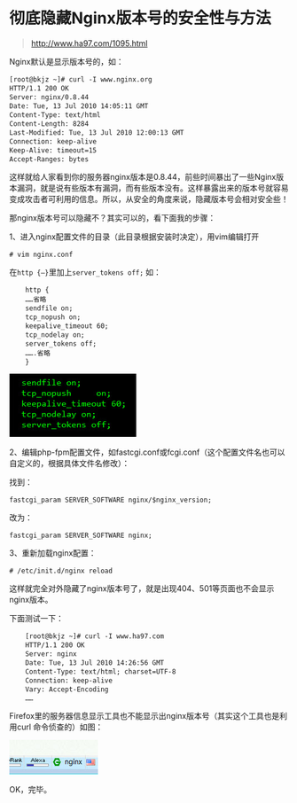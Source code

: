 # 彻底隐藏Nginx版本号的安全性与方法

> http://www.ha97.com/1095.html

Nginx默认是显示版本号的，如：

```shell
[root@bkjz ~]# curl -I www.nginx.org
HTTP/1.1 200 OK
Server: nginx/0.8.44
Date: Tue, 13 Jul 2010 14:05:11 GMT
Content-Type: text/html
Content-Length: 8284
Last-Modified: Tue, 13 Jul 2010 12:00:13 GMT
Connection: keep-alive
Keep-Alive: timeout=15
Accept-Ranges: bytes
```

这样就给人家看到你的服务器nginx版本是0.8.44，前些时间暴出了一些Nginx版本漏洞，就是说有些版本有漏洞，而有些版本没有。这样暴露出来的版本号就容易变成攻击者可利用的信息。所以，从安全的角度来说，隐藏版本号会相对安全些！

那nginx版本号可以隐藏不？其实可以的，看下面我的步骤：

1、进入nginx配置文件的目录（此目录根据安装时决定），用vim编辑打开

```shell
# vim nginx.conf
```

在`http {—}`里加上`server_tokens off;` 如：

```shell
    http {
    ……省略
    sendfile on;
    tcp_nopush on;
    keepalive_timeout 60;
    tcp_nodelay on;
    server_tokens off;
    …….省略
    }
```

![](01.jpg)

2、编辑php-fpm配置文件，如fastcgi.conf或fcgi.conf（这个配置文件名也可以自定义的，根据具体文件名修改）：

找到：

```shell
fastcgi_param SERVER_SOFTWARE nginx/$nginx_version;
```

改为：

```shell
fastcgi_param SERVER_SOFTWARE nginx;
```

3、重新加载nginx配置：

```shell
# /etc/init.d/nginx reload
```

这样就完全对外隐藏了nginx版本号了，就是出现404、501等页面也不会显示nginx版本。

下面测试一下：

```shell
    [root@bkjz ~]# curl -I www.ha97.com
    HTTP/1.1 200 OK
    Server: nginx
    Date: Tue, 13 Jul 2010 14:26:56 GMT
    Content-Type: text/html; charset=UTF-8
    Connection: keep-alive
    Vary: Accept-Encoding
    ……
```

Firefox里的服务器信息显示工具也不能显示出nginx版本号（其实这个工具也是利用curl 命令侦查的）如图：

![](02.jpg)

OK，完毕。